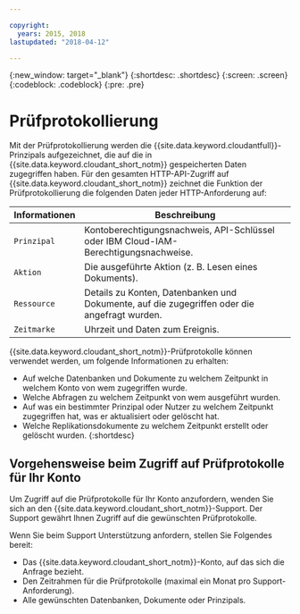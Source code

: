 ```yaml
---

copyright:
  years: 2015, 2018
lastupdated: "2018-04-12"

---
```


{:new_window: target="_blank"}
{:shortdesc: .shortdesc}
{:screen: .screen}
{:codeblock: .codeblock}
{:pre: .pre}

<!-- Acrolinx: 2018-00-00 -->

# Prüfprotokollierung


Mit der Prüfprotokollierung werden die {{site.data.keyword.cloudantfull}}-Prinzipals aufgezeichnet, die auf die in {{site.data.keyword.cloudant_short_notm}} gespeicherten Daten zugegriffen haben. Für den gesamten HTTP-API-Zugriff auf {{site.data.keyword.cloudant_short_notm}} zeichnet die Funktion der Prüfprotokollierung die folgenden Daten jeder HTTP-Anforderung auf:

Informationen | Beschreibung
------------|------------
`Prinzipal` | Kontoberechtigungsnachweis, API-Schlüssel oder IBM Cloud-IAM-Berechtigungsnachweise.
`Aktion` | Die ausgeführte Aktion (z. B. Lesen eines Dokuments).
`Ressource` | Details zu Konten, Datenbanken und Dokumente, auf die zugegriffen oder die angefragt wurden.
`Zeitmarke` | Uhrzeit und Daten zum Ereignis. 

{{site.data.keyword.cloudant_short_notm}}-Prüfprotokolle können verwendet werden, um folgende Informationen zu erhalten:

- Auf welche Datenbanken und Dokumente zu welchem Zeitpunkt in welchem Konto von wem zugegriffen wurde.
- Welche Abfragen zu welchem Zeitpunkt von wem ausgeführt wurden.
- Auf was ein bestimmter Prinzipal oder Nutzer zu welchem Zeitpunkt zugegriffen hat, was er aktualisiert oder gelöscht hat.
- Welche Replikationsdokumente zu welchem Zeitpunkt erstellt oder gelöscht wurden.
{:shortdesc}

## Vorgehensweise beim Zugriff auf Prüfprotokolle für Ihr Konto

Um Zugriff auf die Prüfprotokolle für Ihr Konto anzufordern, wenden Sie sich an den {{site.data.keyword.cloudant_short_notm}}-Support. Der Support gewährt Ihnen Zugriff auf die gewünschten Prüfprotokolle.

Wenn Sie beim Support Unterstützung anfordern, stellen Sie Folgendes bereit:

- Das {{site.data.keyword.cloudant_short_notm}}-Konto, auf das sich die Anfrage bezieht.
- Den Zeitrahmen für die Prüfprotokolle (maximal ein Monat pro Support-Anforderung).
- Alle gewünschten Datenbanken, Dokumente oder Prinzipals.
